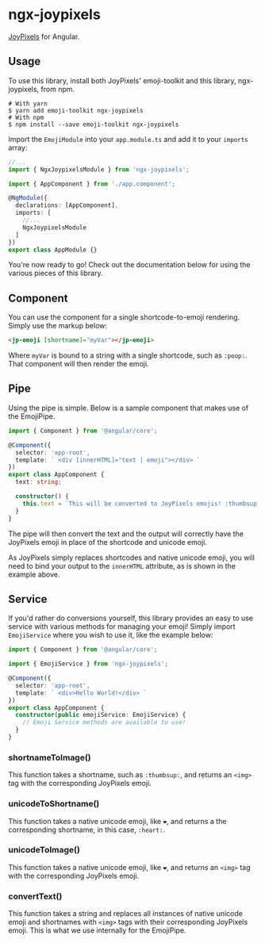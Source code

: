 # ngx-joypixels

[JoyPixels](https://www.joypixels.com/) for Angular.

## Usage

To use this library, install both JoyPixels' emoji-toolkit and this library, ngx-joypixels, from npm.

```shell
# With yarn
$ yarn add emoji-toolkit ngx-joypixels
# With npm
$ npm install --save emoji-toolkit ngx-joypixels
```

Import the `EmojiModule` into your `app.module.ts` and add it to your `imports` array:

```ts
//...
import { NgxJoypixelsModule } from 'ngx-joypixels';

import { AppComponent } from './app.component';

@NgModule({
  declarations: [AppComponent],
  imports: [
    //...
    NgxJoypixelsModule
  ]
})
export class AppModule {}
```

You're now ready to go! Check out the documentation below for using the various pieces of this library.

## Component

You can use the component for a single shortcode-to-emoji rendering. Simply use the markup below:

```html
<jp-emoji [shortname]="myVar"></jp-emoji>
```

Where `myVar` is bound to a string with a single shortcode, such as `:poop:`. That component will then render the emoji.

## Pipe

Using the pipe is simple. Below is a sample component that makes use of the EmojiPipe.

```ts
import { Component } from '@angular/core';

@Component({
  selector: 'app-root',
  template: ` <div [innerHTML]="text | emoji"></div> `
})
export class AppComponent {
  text: string;

  constructor() {
    this.text = `This will be converted to JoyPixels emojis! :thumbsup: ❤️`;
  }
}
```

The pipe will then convert the text and the output will correctly have the JoyPixels emoji in place of the shortcode and unicode emoji.

As JoyPixels simply replaces shortcodes and native unicode emoji, you will need to bind your output to the `innerHTML` attribute, as is shown in the example above.

## Service

If you'd rather do conversions yourself, this library provides an easy to use service with various methods for managing your emoji! Simply import `EmojiService` where you wish to use it, like the example below:

```ts
import { Component } from '@angular/core';

import { EmojiService } from 'ngx-joypixels';

@Component({
  selector: 'app-root',
  template: ` <div>Hello World!</div> `
})
export class AppComponent {
  constructor(public emojiService: EmojiService) {
    // Emoji Service methods are available to use!
  }
}
```

### shortnameToImage()

This function takes a shortname, such as `:thumbsup:`, and returns an `<img>` tag with the corresponding JoyPixels emoji.

### unicodeToShortname()

This function takes a native unicode emoji, like `❤️`, and returns a the corresponding shortname, in this case, `:heart:`.

### unicodeToImage()

This function takes a native unicode emoji, like `❤️`, and returns an `<img>` tag with the corresponding JoyPixels emoji.

### convertText()

This function takes a string and replaces all instances of native unicode emoji and shortnames with `<img>` tags with their corresponding JoyPixels emoji. This is what we use internally for the EmojiPipe.
